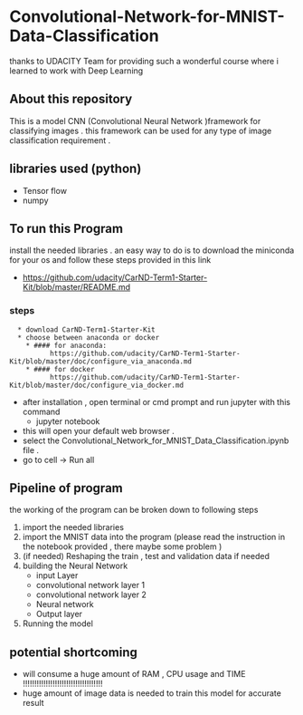 # Convolutional-Network-for-MNIST-Data-Classification

thanks to UDACITY Team for providing such a wonderful course where i learned to work with Deep Learning

## About this repository
This is a model CNN (Convolutional Neural Network )framework for classifying images . this framework can be used for any type of image classification requirement .

## libraries used (python)
  * Tensor flow
  * numpy

## To run this Program
  install the needed libraries . an easy way to do is to download the miniconda for your os and follow these steps provided in this link
  * https://github.com/udacity/CarND-Term1-Starter-Kit/blob/master/README.md
  
  ### steps
      * download CarND-Term1-Starter-Kit
      * choose between anaconda or docker 
        * #### for anaconda:
              https://github.com/udacity/CarND-Term1-Starter-Kit/blob/master/doc/configure_via_anaconda.md
        * #### for docker
              https://github.com/udacity/CarND-Term1-Starter-Kit/blob/master/doc/configure_via_docker.md
  * after installation , open terminal or cmd prompt and run jupyter with this command
      * jupyter notebook
  * this will open your default web browser . 
  * select the Convolutional_Network_for_MNIST_Data_Classification.ipynb file . 
  * go to cell -> Run all 


## Pipeline of program
  the working of the program can be broken down to following steps
  1. import the needed libraries
  2. import the MNIST data into the program (please read the instruction in the notebook provided , there maybe some problem )
  3. (if needed) Reshaping the train , test and validation data if needed
  4. building the Neural Network
      * input Layer
      * convolutional network layer 1
      * convolutional network layer 2
      * Neural network 
      * Output layer
  5. Running the model
  
## potential shortcoming
  * will consume a huge amount of RAM , CPU usage and TIME !!!!!!!!!!!!!!!!!!!!!!!!!!!!!!!!!!!
  * huge amount of image data is needed to train this model for accurate result

      
